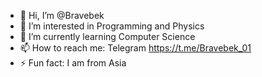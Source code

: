 - 👋 Hi, I’m @Bravebek
- 👀 I’m interested in Programming and Physics
- 🌱 I’m currently learning Computer Science
- 📫 How to reach me: Telegram https://t.me/Bravebek_01
- ⚡ Fun fact: I am from Asia

<!---
Bravebek/Bravebek is a ✨ special ✨ repository because its `README.md` (this file) appears on your GitHub profile.
You can click the Preview link to take a look at your changes.
--->
